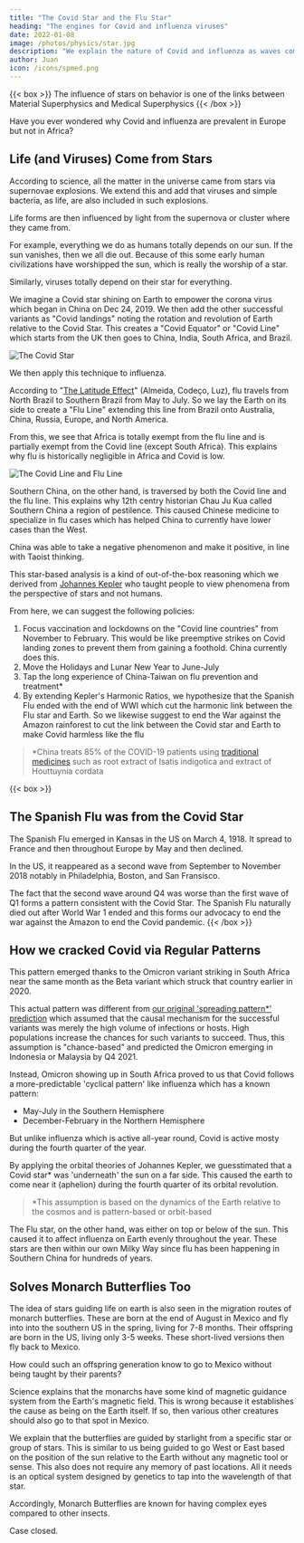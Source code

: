 ```yaml
---
title: "The Covid Star and the Flu Star"
heading: "The engines for Covid and influenza viruses"
date: 2022-01-08
image: /photos/physics/star.jpg
description: "We explain the nature of Covid and influenza as waves coming from their respective stars"
author: Juan
icon: /icons/spmed.png
---
```




{{< box >}}
The influence of stars on behavior is one of the links between Material Superphysics and Medical Superphysics 
{{< /box >}}


Have you ever wondered why Covid and influenza are prevalent in Europe but not in Africa? 

<!-- Thanks to the Omicron variant, we can now conclusively answer this with real data and explain the causes and dynamics of both Covid and the flu virus. -->

## Life (and Viruses) Come from Stars

According to science, all the matter in the universe came from stars via supernovae explosions. We extend this and add that viruses and simple bacteria, as life, are also included in such explosions. 

Life forms are then influenced by light from the supernova or cluster where they came from. 

For example, everything we do as humans totally depends on our sun. If the sun vanishes, then we all die out. Because of this some early human civilizations have worshipped the sun, which is really the worship of a star. 

Similarly, viruses totally depend on their star for everything. 

We imagine a Covid star shining on Earth to empower the corona virus which began in China on Dec 24, 2019. We then add the other successful variants as "Covid landings" noting the rotation and revolution of Earth relative to the Covid Star. This creates a "Covid Equator" or "Covid Line" which starts from the UK then goes to China, India, South Africa, and Brazil. 

![The Covid Star](/graphics/covidstar.jpg)

We then apply this technique to influenza. 

According to "[The Latitude Effect](https://www.ncbi.nlm.nih.gov/pmc/articles/PMC6307116/)" (Almeida, Codeço, Luz), flu travels from North Brazil to Southern Brazil from May to July. So we lay the Earth on its side to create a "Flu Line" extending this line from Brazil onto Australia, China, Russia, Europe, and North America. 

From this, we see that Africa is totally exempt from the flu line and is partially exempt from the Covid line (except South Africa). This explains why flu is historically negligible in Africa and Covid is low. 

![The Covid Line and Flu Line](/graphics/covidline.jpg)

Southern China, on the other hand, is traversed by both the Covid line and the flu line. This explains why 12th centry historian Chau Ju Kua called Southern China a region of pestilence. This caused Chinese medicine to specialize in flu cases which has helped China to currently have lower cases than the West. 

China was able to take a negative phenomenon and make it positive, in line with Taoist thinking.

This star-based analysis is a kind of out-of-the-box reasoning which we derived from [Johannes Kepler](/research/kepler) who taught people to view phenomena from the perspective of stars and not humans.   

From here, we can suggest the following policies:

1. Focus vaccination and lockdowns on the "Covid line countries" from November to February. This would be like preemptive strikes on Covid landing zones to prevent them from gaining a foothold. China currently does this. 
2. Move the Holidays and Lunar New Year to June-July
3. Tap the long experience of China-Taiwan on flu prevention and treatment*
4. By extending Kepler's Harmonic Ratios, we hypothesize that the Spanish Flu ended with the end of WWI which cut the harmonic link between the Flu star and Earth. So we likewise suggest to end the War against the Amazon rainforest to cut the link between the Covid star and Earth to make Covid harmless like the flu

> *China treats 85% of the COVID-19 patients using [traditional medicines](https://www.frontiersin.org/articles/10.3389/fphar.2022.928106/full) such as root extract of Isatis indigotica and extract of Houttuynia cordata



{{< box >}}
## The Spanish Flu was from the Covid Star

The Spanish Flu emerged in Kansas in the US on March 4, 1918. It spread to France and then throughout Europe by May and then declined.

In the US, it reappeared as a second wave from September to November 2018 notably in Philadelphia, Boston, and San Fransisco.

The fact that the second wave around Q4 was worse than the first wave of Q1 forms a pattern consistent with the Covid Star. The Spanish Flu naturally died out after World War 1 ended and this forms our advocacy to end the war against the Amazon to end the Covid pandemic.
{{< /box >}}



## How we cracked Covid via Regular Patterns

This pattern emerged thanks to the Omicron variant striking in South Africa near the same month as the Beta variant which struck that country earlier in 2020. 

This actual pattern was different from [our original 'spreading pattern*' prediction](/social/supersociology/strong-christmas) which assumed that the causal mechanism for the successful variants was merely the high volume of infections or hosts. High populations increase the chances for such variants to succeed. Thus, this assumption is "chance-based" and predicted the Omicron emerging in Indonesia or Malaysia by Q4 2021. 

Instead, Omicron showing up in South Africa proved to us that Covid follows a more-predictable 'cyclical pattern' like influenza which has a known pattern:
- May-July in the Southern Hemisphere
- December-February in the Northern Hemisphere

But unlike influenza which is active all-year round, Covid is active mosty during the fourth quarter of the year. 

By applying the orbital theories of Johannes Kepler, we guesstimated that a Covid star* was 'underneath' the sun on a far side. This caused the earth to come near it (aphelion) during the fourth quarter of its orbital revolution.

> *This assumption is based on the dynamics of the Earth relative to the cosmos and is pattern-based or orbit-based 

<!-- Rio. China is the middle area between   -->

The Flu star, on the other hand, was either on top or below of the sun. This caused it to affect influenza on Earth evenly throughout the year.  <!-- but nearly perpendicular to the Earth's axis.    --> These stars are then within our own Milky Way since flu has been happening in Southern China for hundreds of years. 


## Solves Monarch Butterflies Too

The idea of stars guiding life on earth is also seen in the migration routes of monarch butterflies. These are born at the end of August in Mexico and fly into into the southern US in the spring, living for 7-8 months. Their offspring are born in the US, living only 3-5 weeks. These short-lived versions then fly back to Mexico.

How could such an offspring generation know to go to Mexico without being taught by their parents?

Science explains that the monarchs have some kind of magnetic guidance system from the Earth's magnetic field. This is wrong because it establishes the cause as being on the Earth itself. If so, then various other creatures should also go to that spot in Mexico. 

 <!-- does not explain how the latter generations can find their way back to Mexico. Where do the younger butterflies get the memory to fly back from the US to Mexico? -->

We explain that the butterflies are guided by starlight from a specific star or group of stars.  This is similar to us being guided to go West or East based on the position of the sun relative to the Earth without any magnetic tool or sense. This also does not require any memory of past locations. All it needs is an optical system designed by genetics to tap into the wavelength of that star.

Accordingly, Monarch Butterflies are known for having complex eyes compared to other insects. 

Case closed. 



<!-- Eta December 2020 from the UK and Nigeria
Iota (GH/253G.V1; B.1.526) New York in November 2020
Epsilon (GH/452R.V1) California, USA 2021
Kappa Maharashtra, India, in December 2020
Zeta P2 Brazil in April 2020
Theta (P.3, B.1.1.28.3) Japan and the Philippines in February 2021.
Lambda Peru Aug 2020 
Alpha Kent UK Nov 2020 
Beta Cape province South Africa Oct 2020
Gamma Manus Brazil Nov 2020 
Delta Maharashtra India Oct 2020

China treated 85% of the COVID-19 patients using traditional medicines such as root extract of Isatis indigotica and extract of Houttuynia cordata


Rio. China is the middle area between  

Oct Alpha UK  UK Kent 2020 +30% transorig
Nov Gamma Rio  2020
Dec Omicron South Africa Nov 2021 x%+ transdelta   
Dec Beta South Africa Dec 18 2020 50%+ transorig +serverity 
Dec Orig Wuhan   2019 Wuha +80% transalpha B.1.617.2  2021 India more severe than orig
Delta+ 20%+ trans delta
Aug Lambda Peru  


Kent UK
Gamma Rio De Jaineiro

South Africa Dec 18 2020

Oct-Nov-Dec-Jan

Dec 24 Wuhan 

oct nov dec

Souther May-Aug influenza season in  

starts at Ceara State in Northern Brazil and travels down to the Southern state of Parana. That the  
 -->